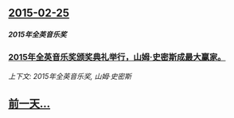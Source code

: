 ## [2015-02-25](/news/2015/02/25/index.md)

##### 2015年全英音乐奖
### [2015年全英音乐奖颁奖典礼举行，山姆·史密斯成最大赢家。](/news/2015/02/25/2015年全英音乐奖颁奖典礼举行-山姆-史密斯成最大赢家.md)
_上下文: 2015年全英音乐奖, 山姆·史密斯_

## [前一天...](/news/2015/02/22/index.md)

